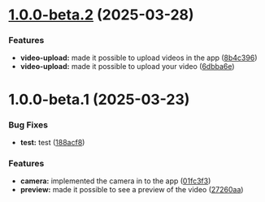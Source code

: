 # [1.0.0-beta.2](https://github.com/94836615/betok_app/compare/v1.0.0-beta.1...v1.0.0-beta.2) (2025-03-28)


### Features

* **video-upload:** made it possible to upload videos in the app ([8b4c396](https://github.com/94836615/betok_app/commit/8b4c3964c9e501aa6921c09de0a52f4c4516aa2c))
* **video-upload:** made it possible to upload your video ([6dbba6e](https://github.com/94836615/betok_app/commit/6dbba6e666f854f1c3202843c646593e4b234cce))

# 1.0.0-beta.1 (2025-03-23)


### Bug Fixes

* **test:** test ([188acf8](https://github.com/94836615/betok_app/commit/188acf8be31f3981bca4b303e5d99297240b4686))


### Features

* **camera:** implemented the camera in to the app ([01fc3f3](https://github.com/94836615/betok_app/commit/01fc3f3800774eb42a3ec69a07de77acdfa6c793))
* **preview:** made it possible to see a preview of the video ([27260aa](https://github.com/94836615/betok_app/commit/27260aa68fe0b047e8f1b4e51f452805618f60a6))
